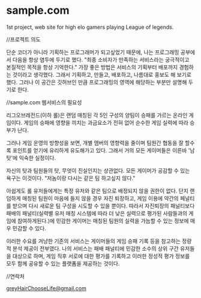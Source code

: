 # sample.com
1st project, web site for high elo gamers playing League of legends.



//프로젝트 의도

단순 코더가 아니라 기획하는 프로그래머가 되고싶었기 때문에, 나는 프로그래밍 공부에서 다음을 항상 염두에 두기로 했다.
"최종 소비자가 만족하는 서비스라는 궁극적이고 본질적인 목적을 항상 기억한다."
가장 좋은 방법은 서비스의 기획부터 배포까지 경험하는 것이라고 생각했다. 그래서 기획하고, 만들고, 배포하고, 나름대로 홍보도 해 보기로 했다. 그러나 이 공간은 깃허브인 만큼 프로그래밍의 영역에 해당하는 부분만 설명해 두기로 한다. 




//sample.com 웹서비스의 필요성

리그오브레전드(이하 롤)은 랜덤 매칭된 각 5인 구성의 양팀이 승패를 가르는 온라인 게임이다. 게임의 승패에 영향을 끼치는 과금요소가 전혀 없어 순수한 게임 실력에 따라 승부가 난다. 

그러나 게임 운영의 방향성을 보면, 개별 맴버의 영향력을 줄이며 팀원간 협동을 잘 할수록 포인트를 얻기에 유리하게 유도해가고 있다. 그래서 거의 모든 게이머들은 이른바 '남탓'에 익숙한 실정이다.

자신의 탓과 팀원들의 탓, 무엇이 진실인지는 상관없다. 모든 게이머가 공감할 수 있는 욕구는 이것이다.
"저놈이랑 다시는 같은 팀 하고싶지 않다."

아쉽게도 롤 유저들에게는 특정 유저와 같은 팀으로 배정되지 않을 권한이 없다. 단지 랜덤하게 매칭된 팀원이 마음에 들지 않을 경우 자진 퇴장하고, 게임 이용에 약간의 페널티를 받으며 다시 새로운 팀 구성을 시도할 수 있을 뿐이다. 따라서 자진퇴장의 패널티보다 패배의 패널티(실력별 유저 매칭 시스템에 따라 더 낮은 실력으로 평가된 사람들과의 게임에 참여하게된다.)에 민감한 게이머는 매칭된 팀원의 실력을 가늠할 수 있는 정보에 매우 민감할 수 있다.

이러한 수요를 겨냥한 기존의 서비스는 게이머들의 게임 승패 기록 등을 참고하는 정량적 분석 제공이 전부였다. 나의 서비스는 패배 패널티에 민감한 소수의 상위 구간 유저들을 대상으로 하며, 게임 직후 서로에 대한 평가를 기록하고 이러한 정성적 평가 정보를 모두 함께 공유할 수 있는 플랫폼을 제공하는 것이다.



//연락처

greyHairChooseLife@gmail.com
